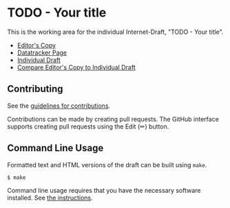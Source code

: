 # TODO - Your title

This is the working area for the individual Internet-Draft, "TODO - Your title".

* [Editor's Copy](https://ietf-wg-add.github.io/EncDNSServerRedirect/#go.draft-add-encrypted-dns-server-redirection.html)
* [Datatracker Page](https://datatracker.ietf.org/doc/draft-add-encrypted-dns-server-redirection)
* [Individual Draft](https://datatracker.ietf.org/doc/html/draft-add-encrypted-dns-server-redirection)
* [Compare Editor's Copy to Individual Draft](https://ietf-wg-add.github.io/EncDNSServerRedirect/#go.draft-add-encrypted-dns-server-redirection.diff)


## Contributing

See the
[guidelines for contributions](https://github.com/ietf-wg-add/EncDNSServerRedirect/blob/main/CONTRIBUTING.md).

Contributions can be made by creating pull requests.
The GitHub interface supports creating pull requests using the Edit (✏) button.


## Command Line Usage

Formatted text and HTML versions of the draft can be built using `make`.

```sh
$ make
```

Command line usage requires that you have the necessary software installed.  See
[the instructions](https://github.com/martinthomson/i-d-template/blob/main/doc/SETUP.md).

